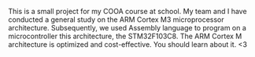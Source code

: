This is a small project for my COOA course at school. My team and I have conducted a general study on the ARM Cortex M3 microprocessor architecture. Subsequently, we used Assembly language to program on a microcontroller  this architecture, the STM32F103C8. The ARM Cortex M architecture is optimized and cost-effective. You should learn about it. <3



